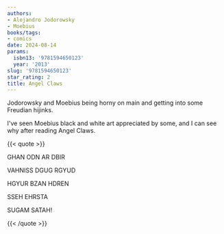 ```yaml
---
authors:
- Alejandro Jodorowsky
- Moebius
books/tags:
- comics
date: 2024-08-14
params:
  isbn13: '9781594650123'
  year: '2013'
slug: '9781594650123'
star_rating: 2
title: Angel Claws
---
```


Jodorowsky and Moebius being horny on main and getting into some Freudian hijinks.

I've seen Moebius black and white art appreciated by some, and I can see why after reading Angel Claws.

<!--more-->

{{< quote >}}

GHAN ODN AR DBIR

VAHNISS DGUG RGYUD

HGYUR BZAN HDREN

SSEH EHRSTA

SUGAM SATAH!

{{< /quote >}}